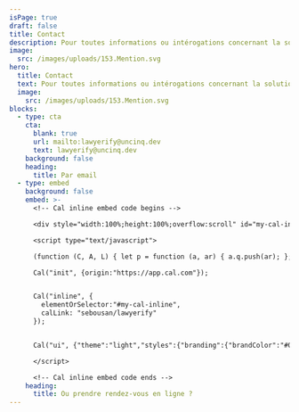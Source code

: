 ```yaml
---
isPage: true
draft: false
title: Contact
description: Pour toutes informations ou intérogations concernant la solution.
image:
  src: /images/uploads/153.Mention.svg
hero:
  title: Contact
  text: Pour toutes informations ou intérogations concernant la solution.
  image:
    src: /images/uploads/153.Mention.svg
blocks:
  - type: cta
    cta:
      blank: true
      url: mailto:lawyerify@uncinq.dev
      text: lawyerify@uncinq.dev
    background: false
    heading:
      title: Par email
  - type: embed
    background: false
    embed: >-
      <!-- Cal inline embed code begins -->

      <div style="width:100%;height:100%;overflow:scroll" id="my-cal-inline"></div>

      <script type="text/javascript">

      (function (C, A, L) { let p = function (a, ar) { a.q.push(ar); }; let d = C.document; C.Cal = C.Cal || function () { let cal = C.Cal; let ar = arguments; if (!cal.loaded) { cal.ns = {}; cal.q = cal.q || []; d.head.appendChild(d.createElement("script")).src = A; cal.loaded = true; } if (ar[0] === L) { const api = function () { p(api, arguments); }; const namespace = ar[1]; api.q = api.q || []; typeof namespace === "string" ? (cal.ns[namespace] = api) && p(api, ar) : p(cal, ar); return; } p(cal, ar); }; })(window, "https://app.cal.com/embed/embed.js", "init");

      Cal("init", {origin:"https://app.cal.com"});


      Cal("inline", {
        elementOrSelector:"#my-cal-inline",
        calLink: "sebousan/lawyerify"
      });


      Cal("ui", {"theme":"light","styles":{"branding":{"brandColor":"#060c84"}}});

      </script>

      <!-- Cal inline embed code ends -->
    heading:
      title: Ou prendre rendez-vous en ligne ?
---
```

